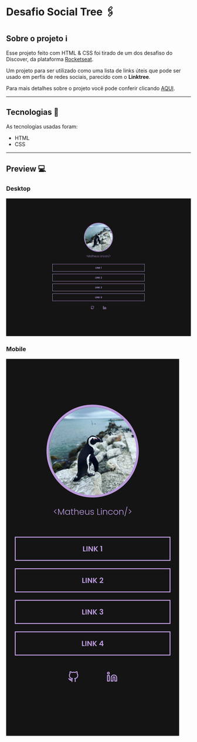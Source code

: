 # Desafio Social Tree :paperclips:

## Sobre o projeto :information_source:

Esse projeto feito com HTML & CSS foi tirado de um dos desafiso do Discover, da plataforma [Rocketseat](https://app.rocketseat.com.br/discover).

Um projeto para ser utilizado como uma lista de links úteis que pode ser usado em perfis de redes sociais, parecido com o **Linktree**.

Para mais detalhes sobre o projeto você pode conferir clicando [AQUI](https://app.rocketseat.com.br/discover/challenges/social-tree).

---

## Tecnologias :wrench:

As tecnologias usadas foram:

- HTML
- CSS

---

## Preview :computer:

### Desktop

<img src="./readme-files/desktop-preview.png" />

### Mobile

<img src="./readme-files/mobile-preview.png" />
